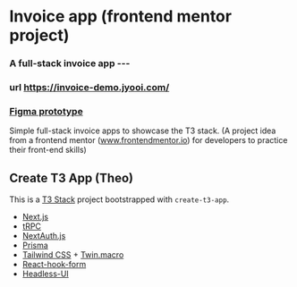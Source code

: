 # Invoice app (frontend mentor project)

### A full-stack invoice app --- 

### url <https://invoice-demo.jyooi.com/> 
### [Figma prototype](https://www.figma.com/file/JLdjqmOYSgXEGbxcygVeVY/invoice-app?type=design&node-id=0-7033&mode=design&t=Ikp1rFW9cobCFyou-0)

Simple full-stack invoice apps to showcase the T3 stack. (A project idea from a frontend mentor (www.frontendmentor.io) for developers to practice their front-end skills)

## Create T3 App (Theo)

This is a [T3 Stack](https://create.t3.gg/) project bootstrapped with `create-t3-app`.

- [Next.js](https://nextjs.org)
- [tRPC](https://trpc.io)
- [NextAuth.js](https://next-auth.js.org)
- [Prisma](https://prisma.io)
- [Tailwind CSS](https://tailwindcss.com) + [Twin.macro](https://github.com/ben-rogerson/twin.macro)
- [React-hook-form](https://react-hook-form.com/)
- [Headless-UI](https://headlessui.com/)
